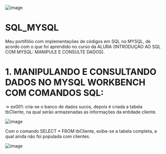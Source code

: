 ![image](https://user-images.githubusercontent.com/50182271/127007611-9c1c9766-5ba5-4099-8fff-b310763e1b31.png)


# SQL_MYSQL
Meu portifólio com implementações de códigos em SQL no MYSQL, de acordo com o que foi aprendido no curso da ALURA (INTRODUÇÃO AO SQL COM MYSQL: MANIPULE E CONSULTE DADOS).

# 1. MANIPULANDO E CONSULTANDO DADOS NO MYSQL WORKBENCH COM COMANDOS SQL:

-> ex001: cria-se o banco de dados sucos, depois é criada a tabela tbCliente, na qual serão armazenadas as informações da entidade cliente.

![image](https://user-images.githubusercontent.com/50182271/126996025-a1b727b8-791c-4222-af58-02021f6e28ae.png)

Com o comando SELECT * FROM tbCliente, exibe-se a tabela completa, a qual ainda não foi populada com clientes.

![image](https://user-images.githubusercontent.com/50182271/126996265-2a294db1-421b-4785-bd4f-285c27fa5e89.png)



